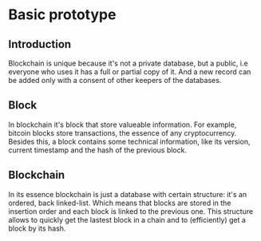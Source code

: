 # Basic prototype

## Introduction

Blockchain is unique because it's not a private database, but a public, i.e everyone who uses it has a full or partial copy of it. And a new record can be added only with a consent of other keepers of the databases.

## Block

In blockchain it's block that store valueable information. For example, bitcoin blocks store transactions, the essence of any cryptocurrency. Besides this, a block contains some technical information, like its version, current timestamp and the hash of the previous block.

## Blockchain

In its essence blockchain is just a database with certain structure: it's an ordered, back linked-list. Which means that blocks are stored in the insertion order and each block is linked to the previous one. This structure allows to quickly get the lastest block in a chain and to (efficiently) get a block by its hash.
